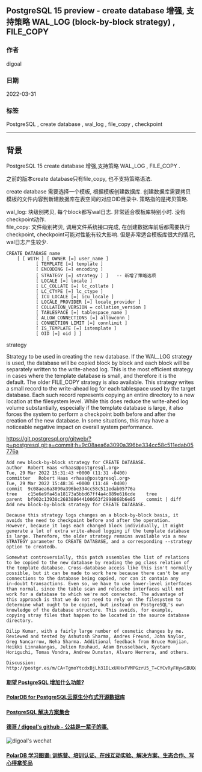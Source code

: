 ## PostgreSQL 15 preview - create database 增强, 支持策略 WAL_LOG (block-by-block strategy) , FILE_COPY      
                    
### 作者                            
digoal                            
                            
### 日期                            
2022-03-31                           
                            
### 标签                            
PostgreSQL , create database , wal_log , file_copy , checkpoint     
                            
----                            
                            
## 背景   
PostgreSQL 15 create database 增强,支持策略 WAL_LOG , FILE_COPY .  
  
之前的版本create database只有file_copy, 也不支持策略语法.   
  
create database 需要选择一个模板, 根据模板创建数据库. 创建数据库需要拷贝模板的文件内容到新建数据库在表空间的对应OID目录中. 策略指的是拷贝策略.   
  
wal_log: 块级别拷贝, 每个block都写wal日志. 非常适合模板库特别小时. 没有checkpoint动作.   
file_copy: 文件级别拷贝, 调用文件系统接口完成, 在创建数据库前后都需要执行checkpoint, checkpoint可能对性能有较大影响. 但是非常适合模板库很大的情况, wal日志产生较少.    
  
  
```  
CREATE DATABASE name  
    [ [ WITH ] [ OWNER [=] user_name ]  
           [ TEMPLATE [=] template ]  
           [ ENCODING [=] encoding ]  
           [ STRATEGY [=] strategy ] ]   -- 新增了策略选项  
           [ LOCALE [=] locale ]  
           [ LC_COLLATE [=] lc_collate ]  
           [ LC_CTYPE [=] lc_ctype ]  
           [ ICU_LOCALE [=] icu_locale ]  
           [ LOCALE_PROVIDER [=] locale_provider ]  
           [ COLLATION_VERSION = collation_version ]  
           [ TABLESPACE [=] tablespace_name ]  
           [ ALLOW_CONNECTIONS [=] allowconn ]  
           [ CONNECTION LIMIT [=] connlimit ]  
           [ IS_TEMPLATE [=] istemplate ]  
           [ OID [=] oid ] ]  
```  
  
  
strategy  
  
Strategy to be used in creating the new database. If the WAL_LOG strategy is used, the database will be copied block by block and each block will be separately written to the write-ahead log. This is the most efficient strategy in cases where the template database is small, and therefore it is the default. The older FILE_COPY strategy is also available. This strategy writes a small record to the write-ahead log for each tablespace used by the target database. Each such record represents copying an entire directory to a new location at the filesystem level. While this does reduce the write-ahed log volume substantially, especially if the template database is large, it also forces the system to perform a checkpoint both before and after the creation of the new database. In some situations, this may have a noticeable negative impact on overall system performance.  
  
  
  
https://git.postgresql.org/gitweb/?p=postgresql.git;a=commit;h=9c08aea6a3090a396be334cc58c511edab05776a  
  
```  
Add new block-by-block strategy for CREATE DATABASE.  
author	Robert Haas <rhaas@postgresql.org>	  
Tue, 29 Mar 2022 15:31:43 +0000 (11:31 -0400)  
committer	Robert Haas <rhaas@postgresql.org>	  
Tue, 29 Mar 2022 15:48:36 +0000 (11:48 -0400)  
commit	9c08aea6a3090a396be334cc58c511edab05776a  
tree	c15e6e9fa45a18173a5bbd67ff4a4c889e616cde	tree  
parent	bf902c13930c268388644100663f2998868b6e85	commit | diff  
Add new block-by-block strategy for CREATE DATABASE.  
  
Because this strategy logs changes on a block-by-block basis, it  
avoids the need to checkpoint before and after the operation.  
However, because it logs each changed block individually, it might  
generate a lot of extra write-ahead logging if the template database  
is large. Therefore, the older strategy remains available via a new  
STRATEGY parameter to CREATE DATABASE, and a corresponding --strategy  
option to createdb.  
  
Somewhat controversially, this patch assembles the list of relations  
to be copied to the new database by reading the pg_class relation of  
the template database. Cross-database access like this isn't normally  
possible, but it can be made to work here because there can't be any  
connections to the database being copied, nor can it contain any  
in-doubt transactions. Even so, we have to use lower-level interfaces  
than normal, since the table scan and relcache interfaces will not  
work for a database to which we're not connected. The advantage of  
this approach is that we do not need to rely on the filesystem to  
determine what ought to be copied, but instead on PostgreSQL's own  
knowledge of the database structure. This avoids, for example,  
copying stray files that happen to be located in the source database  
directory.  
  
Dilip Kumar, with a fairly large number of cosmetic changes by me.  
Reviewed and tested by Ashutosh Sharma, Andres Freund, John Naylor,  
Greg Nancarrow, Neha Sharma. Additional feedback from Bruce Momjian,  
Heikki Linnakangas, Julien Rouhaud, Adam Brusselback, Kyotaro  
Horiguchi, Tomas Vondra, Andrew Dunstan, Álvaro Herrera, and others.  
  
Discussion: http://postgr.es/m/CA+TgmoYtcdxBjLh31DLxUXHxFVMPGzrU5_T=CYCvRyFHywSBUQ@mail.gmail.com  
```  
     
  
#### [期望 PostgreSQL 增加什么功能?](https://github.com/digoal/blog/issues/76 "269ac3d1c492e938c0191101c7238216")
  
  
#### [PolarDB for PostgreSQL云原生分布式开源数据库](https://github.com/ApsaraDB/PolarDB-for-PostgreSQL "57258f76c37864c6e6d23383d05714ea")
  
  
#### [PostgreSQL 解决方案集合](https://yq.aliyun.com/topic/118 "40cff096e9ed7122c512b35d8561d9c8")
  
  
#### [德哥 / digoal's github - 公益是一辈子的事.](https://github.com/digoal/blog/blob/master/README.md "22709685feb7cab07d30f30387f0a9ae")
  
  
![digoal's wechat](../pic/digoal_weixin.jpg "f7ad92eeba24523fd47a6e1a0e691b59")
  
  
#### [PolarDB 学习图谱: 训练营、培训认证、在线互动实验、解决方案、生态合作、写心得拿奖品](https://www.aliyun.com/database/openpolardb/activity "8642f60e04ed0c814bf9cb9677976bd4")
  
